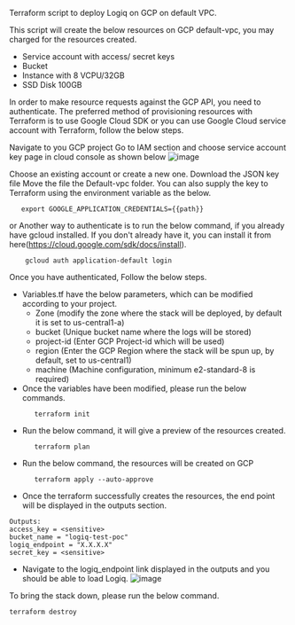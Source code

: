 Terraform script to deploy Logiq on GCP on default VPC.

This script will create the below resources on GCP default-vpc, you may charged for the resources created.
- Service account with access/ secret keys
- Bucket
- Instance with 8 VCPU/32GB
- SSD Disk 100GB 

In order to make resource requests against the GCP API, you need to authenticate. The preferred method of provisioning resources with Terraform is to use Google Cloud SDK or you can use Google Cloud service account with Terraform, follow the below steps.

Navigate to you GCP project
Go to IAM section and choose service account key page in cloud console as shown below
![image](https://user-images.githubusercontent.com/67860971/125415145-c326aebc-99b0-49e7-b32e-c827f1c2d66b.png)

Choose an existing account or create a new one.
Download the JSON key file
Move the file the Default-vpc folder.
You can also supply the key to Terraform using the environment variable as the below.
 ```
    export GOOGLE_APPLICATION_CREDENTIALS={{path}}
 ```
or
Another way to authenticate is to run the below command, if you already have gcloud installed. If you don't already have it, you can install it from here(https://cloud.google.com/sdk/docs/install).
```
    gcloud auth application-default login
```


Once you have authenticated, Follow the below steps.
- Variables.tf have the below parameters, which can be modified according to your project.
    - Zone (modify the zone where the stack will be deployed, by default it is set to us-central1-a)
    - bucket (Unique bucket name where the logs will be stored)
    - project-id (Enter GCP Project-id which will be used)
    - region (Enter the GCP Region where the stack will be spun up, by default, set to us-central1)
    - machine (Machine configuration, minimum e2-standard-8 is required)
- Once the variables have been modified, please run the below commands.
  ```
     terraform init
  ```
- Run the below command, it will give a preview of the resources created.
  ``` 
     terraform plan 
  ```
- Run the below command, the resources will be created on GCP
  ```
     terraform apply --auto-approve
  ```
-  Once the terraform successfully creates the resources, the end point will be displayed in the outputs section.
```
Outputs:
access_key = <sensitive>
bucket_name = "logiq-test-poc"
logiq_endpoint = "X.X.X.X"
secret_key = <sensitive>
```
- Navigate to the logiq_endpoint link displayed in the outputs and you should be able to load Logiq.
![image](https://user-images.githubusercontent.com/67860971/125321249-1e4f3000-e35a-11eb-819b-3d55bce68624.png)

To bring the stack down, please run the below command.
```
terraform destroy
```
